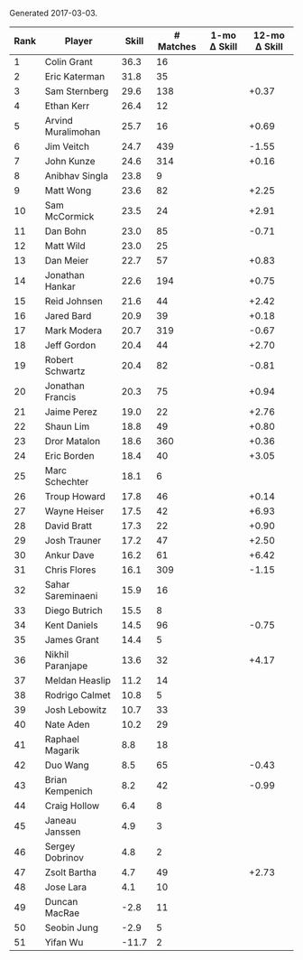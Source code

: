 Generated 2017-03-03.

| Rank | Player             | Skill | # Matches | 1-mo Δ Skill | 12-mo Δ Skill |
|------|--------------------|-------|-----------|--------------|---------------|
|    1 | Colin Grant        |  36.3 |        16 |              |               |
|    2 | Eric Katerman      |  31.8 |        35 |              |               |
|    3 | Sam Sternberg      |  29.6 |       138 |              |         +0.37 |
|    4 | Ethan Kerr         |  26.4 |        12 |              |               |
|    5 | Arvind Muralimohan |  25.7 |        16 |              |         +0.69 |
|    6 | Jim Veitch         |  24.7 |       439 |              |         -1.55 |
|    7 | John Kunze         |  24.6 |       314 |              |         +0.16 |
|    8 | Anibhav Singla     |  23.8 |         9 |              |               |
|    9 | Matt Wong          |  23.6 |        82 |              |         +2.25 |
|   10 | Sam McCormick      |  23.5 |        24 |              |         +2.91 |
|   11 | Dan Bohn           |  23.0 |        85 |              |         -0.71 |
|   12 | Matt Wild          |  23.0 |        25 |              |               |
|   13 | Dan Meier          |  22.7 |        57 |              |         +0.83 |
|   14 | Jonathan Hankar    |  22.6 |       194 |              |         +0.75 |
|   15 | Reid Johnsen       |  21.6 |        44 |              |         +2.42 |
|   16 | Jared Bard         |  20.9 |        39 |              |         +0.18 |
|   17 | Mark Modera        |  20.7 |       319 |              |         -0.67 |
|   18 | Jeff Gordon        |  20.4 |        44 |              |         +2.70 |
|   19 | Robert Schwartz    |  20.4 |        82 |              |         -0.81 |
|   20 | Jonathan Francis   |  20.3 |        75 |              |         +0.94 |
|   21 | Jaime Perez        |  19.0 |        22 |              |         +2.76 |
|   22 | Shaun Lim          |  18.8 |        49 |              |         +0.80 |
|   23 | Dror Matalon       |  18.6 |       360 |              |         +0.36 |
|   24 | Eric Borden        |  18.4 |        40 |              |         +3.05 |
|   25 | Marc Schechter     |  18.1 |         6 |              |               |
|   26 | Troup Howard       |  17.8 |        46 |              |         +0.14 |
|   27 | Wayne Heiser       |  17.5 |        42 |              |         +6.93 |
|   28 | David Bratt        |  17.3 |        22 |              |         +0.90 |
|   29 | Josh Trauner       |  17.2 |        47 |              |         +2.50 |
|   30 | Ankur Dave         |  16.2 |        61 |              |         +6.42 |
|   31 | Chris Flores       |  16.1 |       309 |              |         -1.15 |
|   32 | Sahar Sareminaeni  |  15.9 |        16 |              |               |
|   33 | Diego Butrich      |  15.5 |         8 |              |               |
|   34 | Kent Daniels       |  14.5 |        96 |              |         -0.75 |
|   35 | James Grant        |  14.4 |         5 |              |               |
|   36 | Nikhil Paranjape   |  13.6 |        32 |              |         +4.17 |
|   37 | Meldan Heaslip     |  11.2 |        14 |              |               |
|   38 | Rodrigo Calmet     |  10.8 |         5 |              |               |
|   39 | Josh Lebowitz      |  10.7 |        33 |              |               |
|   40 | Nate Aden          |  10.2 |        29 |              |               |
|   41 | Raphael Magarik    |   8.8 |        18 |              |               |
|   42 | Duo Wang           |   8.5 |        65 |              |         -0.43 |
|   43 | Brian Kempenich    |   8.2 |        42 |              |         -0.99 |
|   44 | Craig Hollow       |   6.4 |         8 |              |               |
|   45 | Janeau Janssen     |   4.9 |         3 |              |               |
|   46 | Sergey Dobrinov    |   4.8 |         2 |              |               |
|   47 | Zsolt Bartha       |   4.7 |        49 |              |         +2.73 |
|   48 | Jose Lara          |   4.1 |        10 |              |               |
|   49 | Duncan MacRae      |  -2.8 |        11 |              |               |
|   50 | Seobin Jung        |  -2.9 |         5 |              |               |
|   51 | Yifan Wu           | -11.7 |         2 |              |               |